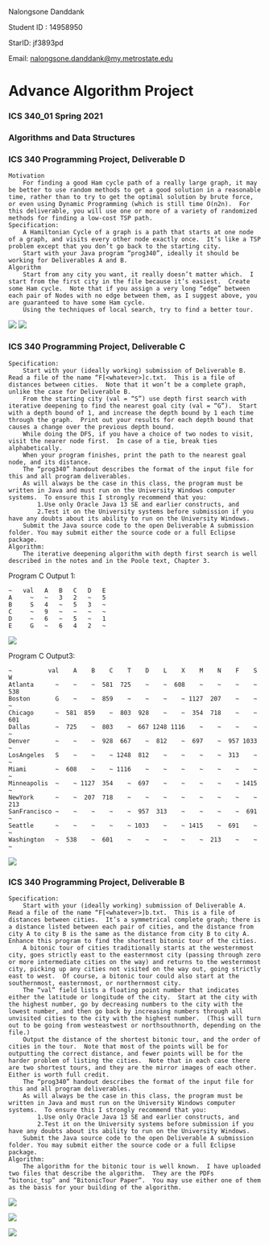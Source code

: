 Nalongsone Danddank 

Student ID : 14958950 

StarID: jf3893pd 

Email: nalongsone.danddank@my.metrostate.edu 


# Advance Algorithm Project
### ICS 340_01 Spring 2021
### Algorithms and Data Structures 

### ICS 340 Programming Project, Deliverable D
    Motivation
        For finding a good Ham cycle path of a really large graph, it may be better to use random methods to get a good solution in a reasonable time, rather than to try to get the optimal solution by brute force, or even using Dynamic Programming (which is still time O(n2n).  For this deliverable, you will use one or more of a variety of randomized methods for finding a low-cost TSP path.
    Specification:	
        A Hamiltonian Cycle of a graph is a path that starts at one node of a graph, and visits every other node exactly once.  It’s like a TSP problem except that you don’t go back to the starting city.
        Start with your Java program “prog340”, ideally it should be working for Deliverables A and B.
    Algorithm
        Start from any city you want, it really doesn’t matter which.  I start from the first city in the file because it’s easiest.  Create some Ham cycle.  Note that if you assign a very long “edge” between each pair of Nodes with no edge between them, as I suggest above, you are guaranteed to have some Ham cycle.
        Using the techniques of local search, try to find a better tour.

![](img/DelivD_screenshot1.png?raw=true)
![](img/DelivD_screenshot2.png?raw=true)


### ICS 340 Programming Project, Deliverable C
    Specification:	
        Start with your (ideally working) submission of Deliverable B.  Read a file of the name “F[<whatever>]c.txt.  This is a file of distances between cities.  Note that it won’t be a complete graph, unlike the case for Deliverable B.
        From the starting city (val = “S”) use depth first search with iterative deepening to find the nearest goal city (val = “G”).  Start with a depth bound of 1, and increase the depth bound by 1 each time through the graph.  Print out your results for each depth bound that causes a change over the previous depth bound.  
        While doing the DFS, if you have a choice of two nodes to visit, visit the nearer node first.  In case of a tie, break ties alphabetically.
        When your program finishes, print the path to the nearest goal node, and its distance.
        The “prog340” handout describes the format of the input file for this and all program deliverables.
        As will always be the case in this class, the program must be written in Java and must run on the University Windows computer systems.  To ensure this I strongly recommend that you:
            1.Use only Oracle Java 13 SE and earlier constructs, and 
            2.Test it on the University systems before submission if you have any doubts about its ability to run on the University Windows.  
        Submit the Java source code to the open Deliverable A submission folder. You may submit either the source code or a full Eclipse package.
    Algorithm:
        The iterative deepening algorithm with depth first search is well described in the notes and in the Poole text, Chapter 3.

Program C Output 1:

    ~   val   A   B   C   D   E 
    A     ~   ~   3   2   ~   5
    B     S   4   ~   5   3   ~
    C     ~   9   ~   ~   ~   ~
    D     ~   6   ~   5   ~   1
    E     G   ~   6   4   2   ~

![](img/Picture1.png?raw=true)


Program C Output3:

    ~          val    A    B    C    T    D    L    X    M    N    F    S    W
    Atlanta      ~    ~    ~  581  725    ~    ~  608    ~    ~    ~    ~  538
    Boston       G    ~    ~  859    ~    ~    ~    ~ 1127  207    ~    ~    ~
    Chicago      ~  581  859    ~  803  928    ~    ~  354  718    ~    ~  601
    Dallas       ~  725    ~  803    ~  667 1248 1116    ~    ~    ~    ~    ~
    Denver       ~    ~    ~  928  667    ~  812    ~  697    ~  957 1033    ~
    LosAngeles   S    ~    ~    ~ 1248  812    ~    ~    ~    ~  313    ~    ~
    Miami        ~  608    ~    ~ 1116    ~    ~    ~    ~    ~    ~    ~    ~
    Minneapolis  ~    ~ 1127  354    ~  697    ~    ~    ~    ~    ~ 1415    ~
    NewYork      ~    ~  207  718    ~    ~    ~    ~    ~    ~    ~    ~  213
    SanFrancisco ~    ~    ~    ~    ~  957  313    ~    ~    ~    ~  691    ~
    Seattle      ~    ~    ~    ~    ~ 1033    ~    ~ 1415    ~  691    ~    ~
    Washington   ~  538    ~  601    ~    ~    ~    ~    ~  213    ~    ~    ~

![](img/Picture2.png?raw=true)

### ICS 340 Programming Project, Deliverable B
    Specification:	
        Start with your (ideally working) submission of Deliverable A.  Read a file of the name “F[<whatever>]b.txt.  This is a file of distances between cities.  It’s a symmetrical complete graph; there is a distance listed between each pair of cities, and the distance from city A to city B is the same as the distance from city B to city A. Enhance this program to find the shortest bitonic tour of the cities.
        A bitonic tour of cities traditionally starts at the westernmost city, goes strictly east to the easternmost city (passing through zero or more intermediate cities on the way) and returns to the westernmost city, picking up any cities not visited on the way out, going strictly east to west.  Of course, a bitonic tour could also start at the southernmost, easternmost, or northernmost city.  
        The “val” field lists a floating point number that indicates either the latitude or longitude of the city.  Start at the city with the highest number, go by decreasing numbers to the city with the lowest number, and then go back by increasing numbers through all unvisited cities to the city with the highest number.  (This will turn out to be going from westeastwest or northsouthnorth, depending on the file.)
        Output the distance of the shortest bitonic tour, and the order of cities in the tour.  Note that most of the points will be for outputting the correct distance, and fewer points will be for the harder problem of listing the cities.  Note that in each case there are two shortest tours, and they are the mirror images of each other.  Either is worth full credit.
        The “prog340” handout describes the format of the input file for this and all program deliverables.
        As will always be the case in this class, the program must be written in Java and must run on the University Windows computer systems.  To ensure this I strongly recommend that you:
            1.Use only Oracle Java 13 SE and earlier constructs, and 
            2.Test it on the University systems before submission if you have any doubts about its ability to run on the University Windows.  
        Submit the Java source code to the open Deliverable A submission folder. You may submit either the source code or a full Eclipse package.
    Algorithm:
        The algorithm for the bitonic tour is well known.  I have uploaded two files that describe the algorithm.  They are the PDFs “bitonic_tsp” and “BitonicTour Paper”.  You may use either one of them as the basis for your building of the algorithm.


![](img/DelivB_screenshot1.png?raw=true)

![](img/DelivB_screenshot2.png?raw=true)

![](img/DelivB_screenshot3.png?raw=true)
